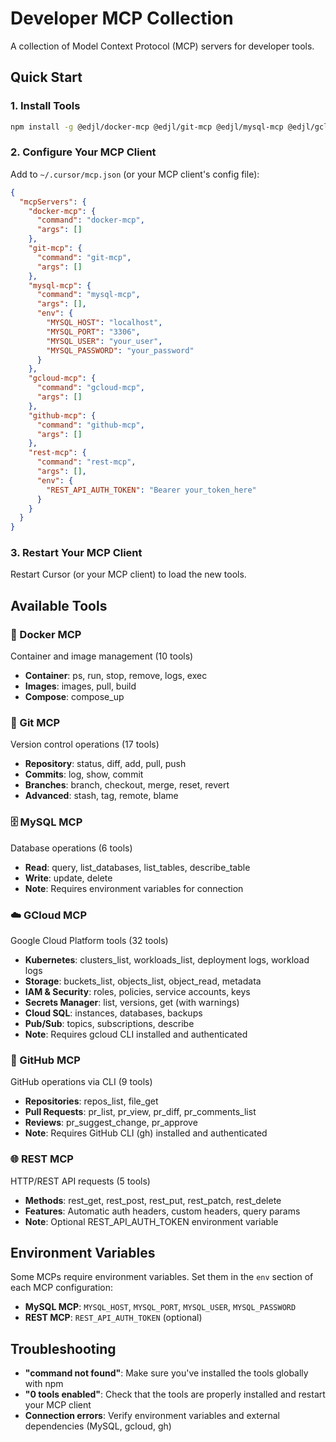 # Developer MCP Collection

A collection of Model Context Protocol (MCP) servers for developer tools.

## Quick Start

### 1. Install Tools
```bash
npm install -g @edjl/docker-mcp @edjl/git-mcp @edjl/mysql-mcp @edjl/gcloud-mcp @edjl/github-mcp @edjl/rest-mcp
```

### 2. Configure Your MCP Client
Add to `~/.cursor/mcp.json` (or your MCP client's config file):

```json
{
  "mcpServers": {
    "docker-mcp": {
      "command": "docker-mcp",
      "args": []
    },
    "git-mcp": {
      "command": "git-mcp",
      "args": []
    },
    "mysql-mcp": {
      "command": "mysql-mcp",
      "args": [],
      "env": {
        "MYSQL_HOST": "localhost",
        "MYSQL_PORT": "3306",
        "MYSQL_USER": "your_user",
        "MYSQL_PASSWORD": "your_password"
      }
    },
    "gcloud-mcp": {
      "command": "gcloud-mcp",
      "args": []
    },
    "github-mcp": {
      "command": "github-mcp",
      "args": []
    },
    "rest-mcp": {
      "command": "rest-mcp",
      "args": [],
      "env": {
        "REST_API_AUTH_TOKEN": "Bearer your_token_here"
      }
    }
  }
}
```

### 3. Restart Your MCP Client
Restart Cursor (or your MCP client) to load the new tools.

## Available Tools

### 🐳 Docker MCP
Container and image management (10 tools)
- **Container**: ps, run, stop, remove, logs, exec
- **Images**: images, pull, build
- **Compose**: compose_up

### 🔧 Git MCP  
Version control operations (17 tools)
- **Repository**: status, diff, add, pull, push
- **Commits**: log, show, commit
- **Branches**: branch, checkout, merge, reset, revert
- **Advanced**: stash, tag, remote, blame

### 🗄️ MySQL MCP
Database operations (6 tools)
- **Read**: query, list_databases, list_tables, describe_table
- **Write**: update, delete
- **Note**: Requires environment variables for connection

### ☁️ GCloud MCP
Google Cloud Platform tools (32 tools)
- **Kubernetes**: clusters_list, workloads_list, deployment logs, workload logs
- **Storage**: buckets_list, objects_list, object_read, metadata
- **IAM & Security**: roles, policies, service accounts, keys
- **Secrets Manager**: list, versions, get (with warnings)
- **Cloud SQL**: instances, databases, backups
- **Pub/Sub**: topics, subscriptions, describe
- **Note**: Requires gcloud CLI installed and authenticated

### 🐙 GitHub MCP
GitHub operations via CLI (9 tools)
- **Repositories**: repos_list, file_get
- **Pull Requests**: pr_list, pr_view, pr_diff, pr_comments_list
- **Reviews**: pr_suggest_change, pr_approve
- **Note**: Requires GitHub CLI (gh) installed and authenticated

### 🌐 REST MCP
HTTP/REST API requests (5 tools)
- **Methods**: rest_get, rest_post, rest_put, rest_patch, rest_delete
- **Features**: Automatic auth headers, custom headers, query params
- **Note**: Optional REST_API_AUTH_TOKEN environment variable

## Environment Variables

Some MCPs require environment variables. Set them in the `env` section of each MCP configuration:

- **MySQL MCP**: `MYSQL_HOST`, `MYSQL_PORT`, `MYSQL_USER`, `MYSQL_PASSWORD`
- **REST MCP**: `REST_API_AUTH_TOKEN` (optional)

## Troubleshooting

- **"command not found"**: Make sure you've installed the tools globally with npm
- **"0 tools enabled"**: Check that the tools are properly installed and restart your MCP client
- **Connection errors**: Verify environment variables and external dependencies (MySQL, gcloud, gh)